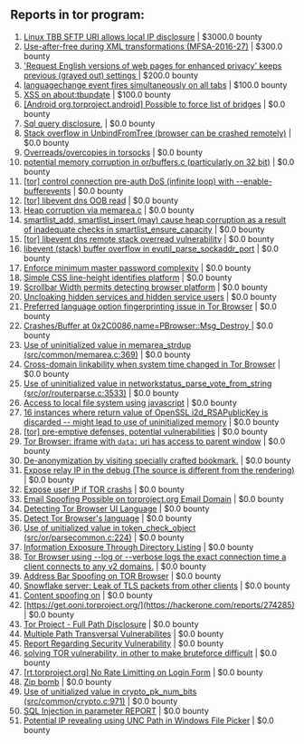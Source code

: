 ## Reports in tor program:
1. [Linux TBB SFTP URI allows local IP disclosure](https://hackerone.com/reports/253429) | $3000.0 bounty
2. [Use-after-free during XML transformations (MFSA-2016-27)](https://hackerone.com/reports/126797) | $300.0 bounty
3. ['Request English versions of web pages for enhanced privacy' keeps previous (grayed out) settings ](https://hackerone.com/reports/2123957) | $200.0 bounty
4. [languagechange event fires simultaneously on all tabs](https://hackerone.com/reports/257942) | $100.0 bounty
5. [XSS on about:tbupdate](https://hackerone.com/reports/253076) | $100.0 bounty
6. [[Android org.torproject.android] Possible to force list of bridges](https://hackerone.com/reports/252626) | $0.0 bounty
7. [Sql query disclosure,](https://hackerone.com/reports/267922) | $0.0 bounty
8. [Stack overflow in UnbindFromTree (browser can be crashed remotely)](https://hackerone.com/reports/264481) | $0.0 bounty
9. [Overreads/overcopies in torsocks](https://hackerone.com/reports/126598) | $0.0 bounty
10. [potential memory corruption in or/buffers.c (particularly on 32 bit)](https://hackerone.com/reports/163459) | $0.0 bounty
11. [[tor] control connection pre-auth DoS (infinite loop) with --enable-bufferevents](https://hackerone.com/reports/113424) | $0.0 bounty
12. [[tor] libevent dns OOB read](https://hackerone.com/reports/115702) | $0.0 bounty
13. [Heap corruption via memarea.c](https://hackerone.com/reports/138025) | $0.0 bounty
14. [smartlist_add, smartlist_insert (may) cause heap corruption as a result of inadequate checks in smartlist_ensure_capacity](https://hackerone.com/reports/112386) | $0.0 bounty
15. [[tor] libevent dns remote stack overread vulnerability](https://hackerone.com/reports/112632) | $0.0 bounty
16. [libevent (stack) buffer overflow in evutil_parse_sockaddr_port](https://hackerone.com/reports/112784) | $0.0 bounty
17. [Enforce minimum master password complexity](https://hackerone.com/reports/280282) | $0.0 bounty
18. [Simple CSS line-height identifies platform](https://hackerone.com/reports/256647) | $0.0 bounty
19. [Scrollbar Width permits detecting browser platform](https://hackerone.com/reports/252580) | $0.0 bounty
20. [Uncloaking hidden services and hidden service users](https://hackerone.com/reports/268113) | $0.0 bounty
21. [Preferred language option fingerprinting issue in Tor Browser](https://hackerone.com/reports/281597) | $0.0 bounty
22. [Crashes/Buffer at 0x2C0086,name=PBrowser::Msg_Destroy ](https://hackerone.com/reports/281682) | $0.0 bounty
23. [Use of uninitialized value in memarea_strdup (src/common/memarea.c:369)](https://hackerone.com/reports/274997) | $0.0 bounty
24. [Cross-domain linkability when system time changed in Tor Browser](https://hackerone.com/reports/282339) | $0.0 bounty
25. [Use of uninitialized value in networkstatus_parse_vote_from_string (src/or/routerparse.c:3533)](https://hackerone.com/reports/276253) | $0.0 bounty
26. [Access to local file system using javascript](https://hackerone.com/reports/258630) | $0.0 bounty
27. [16 instances where return value of OpenSSL i2d_RSAPublicKey is discarded -- might lead to use of uninitialized memory](https://hackerone.com/reports/142773) | $0.0 bounty
28. [[tor] pre-emptive defenses, potential vulnerabilities](https://hackerone.com/reports/115686) | $0.0 bounty
29. [Tor Browser: iframe with `data:` uri  has access to parent window](https://hackerone.com/reports/358005) | $0.0 bounty
30. [De-anonymization by visiting specially crafted bookmark.](https://hackerone.com/reports/294364) | $0.0 bounty
31. [Expose relay IP in the debug (The source is different from the rendering)](https://hackerone.com/reports/330721) | $0.0 bounty
32. [Expose user IP if TOR crashs](https://hackerone.com/reports/410087) | $0.0 bounty
33. [Email Spoofing Possible on torproject.org Email Domain](https://hackerone.com/reports/423336) | $0.0 bounty
34. [Detecting Tor Browser UI Language](https://hackerone.com/reports/282748) | $0.0 bounty
35. [Detect Tor Browser's language](https://hackerone.com/reports/588239) | $0.0 bounty
36. [Use of unitialized value in token_check_object (src/or/parsecommon.c:224)](https://hackerone.com/reports/276255) | $0.0 bounty
37. [Information Exposure Through Directory Listing](https://hackerone.com/reports/1316412) | $0.0 bounty
38. [Tor Browser using --log or --verbose logs the exact connection time a client connects to any v2 domains.](https://hackerone.com/reports/1250273) | $0.0 bounty
39. [Address Bar Spoofing on TOR Browser](https://hackerone.com/reports/275960) | $0.0 bounty
40. [Snowflake server: Leak of TLS packets from other clients](https://hackerone.com/reports/1880610) | $0.0 bounty
41. [Content spoofing on](https://hackerone.com/reports/273819) | $0.0 bounty
42. [https://get.ooni.torproject.org/](https://hackerone.com/reports/274285) | $0.0 bounty
43. [Tor Project - Full Path Disclosure](https://hackerone.com/reports/269426) | $0.0 bounty
44. [Multiple Path Transversal Vulnerabilites](https://hackerone.com/reports/273377) | $0.0 bounty
45. [Report Regarding Security Vulnerability](https://hackerone.com/reports/269243) | $0.0 bounty
46. [solving TOR vulnerability, in other to make bruteforce difficult](https://hackerone.com/reports/268320) | $0.0 bounty
47. [[rt.torproject.org] No Rate Limitting on Login Form](https://hackerone.com/reports/265706) | $0.0 bounty
48. [Zip bomb](https://hackerone.com/reports/263663) | $0.0 bounty
49. [Use of unitialized value in crypto_pk_num_bits (src/common/crypto.c:971)](https://hackerone.com/reports/274998) | $0.0 bounty
50. [SQL Injection in parameter REPORT](https://hackerone.com/reports/269347) | $0.0 bounty
51. [Potential IP revealing using UNC Path in Windows File Picker](https://hackerone.com/reports/376004) | $0.0 bounty